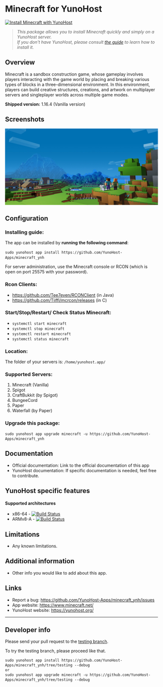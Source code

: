 # Minecraft for YunoHost
 
[![Install Minecraft with YunoHost](https://install-app.yunohost.org/install-with-yunohost.svg)](https://install-app.yunohost.org/?app=minecraft)

> *This package allows you to install Minecraft quickly and simply on a YunoHost server.  
If you don't have YunoHost, please consult [the guide](https://yunohost.org/#/install) to learn how to install it.*

## Overview
Minecraft is a sandbox construction game, whose gameplay involves players interacting with the game world by placing and breaking various types of blocks in a three-dimensional environment. In this environment, players can build creative structures, creations, and artwork on multiplayer servers and singleplayer worlds across multiple game modes. 

**Shipped version:** 1.16.4 (Vanilla version)

## Screenshots

![](home-hero-1200x600.jpg)

## Configuration

### Installing guide:

The app can be installed by **running the following command**:

`sudo yunohost app install https://github.com/YunoHost-Apps/minecraft_ynh`
         
For server administration, use the Minecraft console or RCON (which is open on port 25575 with your password).

### Rcon Clients:
- https://github.com/Tee7even/RCONClient (in Java)
- https://github.com/Tiiffi/mcrcon/releases (in C)

### Start/Stop/Restart/ Check Status Minecraft:

- ```systemctl start minecraft```
- ```systemctl stop minecraft```
- ```systemctl restart minecraft```
- ```systemctl status minecraft```

### Location:

The folder of your servers is: `/home/yunohost.app/`

### Supported Servers:
 
1. Minecraft (Vanilla)
2. Spigot
3. CraftBukkit (by Spigot)
4. BungeeCord
5. Paper
6. Waterfall (by Paper)
 
### Upgrade this package:

```
sudo yunohost app upgrade minecraft -u https://github.com/YunoHost-Apps/minecraft_ynh
```

## Documentation

 * Official documentation: Link to the official documentation of this app
 * YunoHost documentation: If specific documentation is needed, feel free to contribute.

## YunoHost specific features

#### Supported architectures

* x86-64 - [![Build Status](https://ci-apps.yunohost.org/ci/logs/minecraft%20%28Apps%29.svg)](https://ci-apps.yunohost.org/ci/apps/minecraft/)
* ARMv8-A - [![Build Status](https://ci-apps-arm.yunohost.org/ci/logs/minecraft%20%28Apps%29.svg)](https://ci-apps-arm.yunohost.org/ci/apps/minecraft/)

## Limitations

* Any known limitations.

## Additional information

* Other info you would like to add about this app.

## Links

 * Report a bug: https://github.com/YunoHost-Apps/minecraft_ynh/issues
 * App website: https://www.minecraft.net/
 * YunoHost website: https://yunohost.org/

---

## Developer info

Please send your pull request to the [testing branch](https://github.com/YunoHost-Apps/minecraft_ynh/tree/testing).

To try the testing branch, please proceed like that.
```
sudo yunohost app install https://github.com/YunoHost-Apps/minecraft_ynh/tree/testing --debug
or
sudo yunohost app upgrade minecraft -u https://github.com/YunoHost-Apps/minecraft_ynh/tree/testing --debug
```
